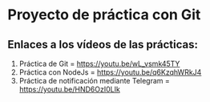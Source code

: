 # Proyecto de práctica con Git

## Enlaces a los vídeos de las prácticas:
1. Práctica de Git = https://youtu.be/wL_vsmk45TY
2. Práctica con NodeJs = https://youtu.be/q6KzqhWRkJ4
3. Práctica de notificación mediante Telegram = https://youtu.be/HND6OzI0LIk
